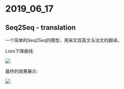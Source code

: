 # 2019_06_17

## Seq2Seq - translation

一个简单的Seq2Seq的模型，用来实现英文与法文的翻译。

Loss下降曲线:

![](https://github.com/wmn7/ML_Practice/blob/master/2019_06_17/pic/Snipaste_2019-06-07_17-17-35.jpg)

最终的效果展示:

![](https://github.com/wmn7/ML_Practice/blob/master/2019_06_17/pic/Snipaste_2019-06-07_17-17-26.jpg)